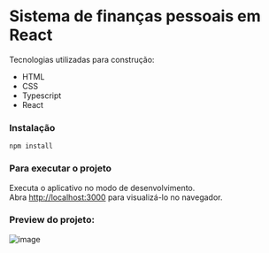 # Sistema de finanças pessoais em React

Tecnologias utilizadas para construção:

- HTML 
- CSS
- Typescript
- React

### Instalação

`npm install`

### Para executar o projeto

Executa o aplicativo no modo de desenvolvimento.\
Abra [http://localhost:3000](http://localhost:3000) para visualizá-lo no navegador.

### Preview do projeto:
![image](https://user-images.githubusercontent.com/89668742/155558665-f2254f8e-f6b5-45a4-b90c-70414dba0923.png)
